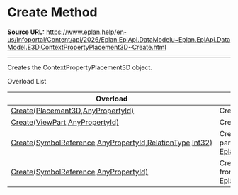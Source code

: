 # Create Method

**Source URL:** https://www.eplan.help/en-us/Infoportal/Content/api/2026/Eplan.EplApi.DataModelu~Eplan.EplApi.DataModel.E3D.ContextPropertyPlacement3D~Create.html

---

Creates the ContextPropertyPlacement3D object.

Overload List

| Overload | Description |
| --- | --- |
| [Create(Placement3D,AnyPropertyId)](Eplan.EplApi.DataModelu~Eplan.EplApi.DataModel.E3D.ContextPropertyPlacement3D~Create(Placement3D,AnyPropertyId).html) | Creates the ContextPropertyPlacement3D object. |
| [Create(ViewPart,AnyPropertyId)](Eplan.EplApi.DataModelu~Eplan.EplApi.DataModel.E3D.ContextPropertyPlacement3D~Create(ViewPart,AnyPropertyId).html) | Creates the ContextPropertyPlacement3D object. |
| [Create(SymbolReference,AnyPropertyId,RelationType,Int32)](topic712.html) | Creates the PropertyPlacement object related to parent. (Inherited from [Eplan.EplApi.DataModel.Graphics.PropertyPlacement](Eplan.EplApi.DataModelu~Eplan.EplApi.DataModel.Graphics.PropertyPlacement.html)) |
| [Create(SymbolReference,AnyPropertyId)](Eplan.EplApi.DataModelu~Eplan.EplApi.DataModel.Graphics.PropertyPlacement~Create(SymbolReference,AnyPropertyId).html) | Creates the PropertyPlacement object. (Inherited from [Eplan.EplApi.DataModel.Graphics.PropertyPlacement](Eplan.EplApi.DataModelu~Eplan.EplApi.DataModel.Graphics.PropertyPlacement.html)) |
